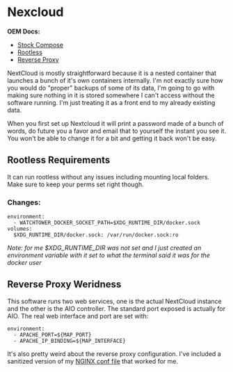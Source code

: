  # Nexcloud

 **OEM Docs:**
 - [Stock Compose](https://github.com/nextcloud/all-in-one/blob/main/compose.yaml)
 - [Rootless](https://github.com/nextcloud/all-in-one/blob/main/docker-rootless.md)
 - [Reverse Proxy](https://github.com/nextcloud/all-in-one/blob/main/reverse-proxy.md)

 NextCloud is mostly straightforward because it is a nested container
 that launches a bunch of it's own containers internally. I'm not exactly
 sure how you would do "proper" backups of some of its data, I'm going to
 go with making sure nothing in it is stored somewhere I can't access
 without the software running. I'm just treating it as a front end
 to my already existing data.

 When you first set up Nextcloud it will print a password made of a bunch
 of words, do future you a favor and email that to yourself the instant you
 see it. You won't be able to change it for a bit and getting it back won't
 be easy.


 ## Rootless Requirements

 It can run rootless without any issues including mounting local folders.
 Make sure to keep your perms set right though.

 ### Changes:

    environment:
      - WATCHTOWER_DOCKER_SOCKET_PATH=$XDG_RUNTIME_DIR/docker.sock
    volumes:
      $XDG_RUNTIME_DIR/docker.sock: /var/run/docker.sock:ro

*Note: for me $XDG_RUNTIME_DIR was not set and I just created an environment
variable with it set to what the terminal said it was for the docker user*

## Reverse Proxy Weridness

This software runs two web services, one is the actual NextCloud instance
and the other is the AIO controller. The standard port exposed is actually
for AIO. The real web interface and port are set with:

    environment:
      - APACHE_PORT=${MAP_PORT}
      - APACHE_IP_BINDING=${MAP_INTERFACE}

It's also pretty weird about the reverse proxy configuration. I've included
a sanitized version of my [NGINX conf file](./nextcloud-nginx.conf) that worked
for me.
